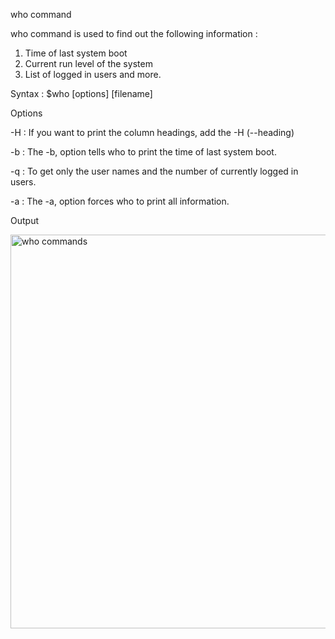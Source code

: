 who command

who command is used to find out the following information :
1. Time of last system boot
2. Current run level of the system
3. List of logged in users and more.


Syntax : $who [options] [filename]

Options

-H : If you want to print the column headings, add the -H (--heading)

-b : The -b, option tells who to print the time of last system boot.

-q : To get only the user names and the number of currently logged in users.

-a : The -a, option forces who to print all information.



Output

<img width="630" alt="who commands" src="https://user-images.githubusercontent.com/92944722/157809297-a71d03af-b26c-4fd4-ad72-78bb03982dbc.png">
